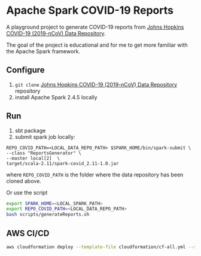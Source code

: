 # Apache Spark COVID-19 Reports

A playground project to generate COVID-19 reports from
[Johns Hopkins COVID-19 (2019-nCoV) Data Repository](https://github.com/CSSEGISandData/COVID-19).

The goal of the project is educational and for me to get more familiar with the Apache Spark framework.


## Configure
1. `git clone` [Johns Hopkins COVID-19 (2019-nCoV) Data Repository](https://github.com/CSSEGISandData/COVID-19) repository
2. install Apache Spark 2.4.5 locally

## Run
1. sbt package
2. submit spark job locally:

```
REPO_COVID_PATH=<LOCAL_DATA_REPO_PATH> $SPARK_HOME/bin/spark-submit \
--class "ReportsGenerator" \
--master local[2]  \
target/scala-2.11/spark-covid_2.11-1.0.jar
``` 

where `REPO_COVID_PATH` is the folder where the data repository has been cloned above.

Or use the script
```bash
export SPARK_HOME=<LOCAL_SPARK_PATH>
export REPO_COVID_PATH=<LOCAL_DATA_REPO_PATH>
bash scripts/generateReports.sh
```

## AWS CI/CD

```bash
aws cloudformation deploy --template-file cloudformation/cf-all.yml --stack-name spark-covid  --capabilities CAPABILITY_IAM CAPABILITY_NAMED_IAM
```